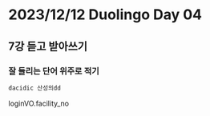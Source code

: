 # 2023/12/12 Duolingo Day 04

## 7강 듣고 받아쓰기

### 잘 들리는 단어 위주로 적기

``` javascript
dacidic 산성의dd
```

loginVO.facility_no

